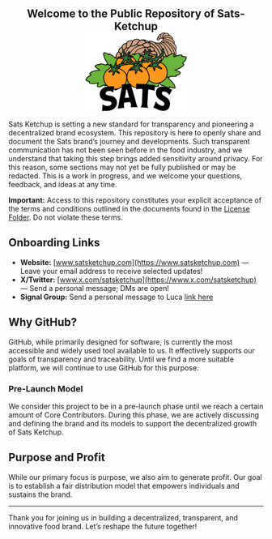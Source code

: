 <p align="center">
  <strong style="font-size:1.5em;">Welcome to the Public Repository of Sats-Ketchup</strong><br>
  <img src="_Files/Designs/Logo/Logo_Sats_FullColor_LucaRaimondi.png" alt="Sats Ketchup Logo" width="200"/>
</p>

Sats Ketchup is setting a new standard for transparency and pioneering a decentralized brand ecosystem.
This repository is here to openly share and document the Sats brand’s journey and developments. Such transparent communication has not been seen before in the food industry, and we understand that taking this step brings added sensitivity around privacy. For this reason, some sections may not yet be fully published or may be redacted. This is a work in progress, and we welcome your questions, feedback, and ideas at any time.

**Important:** Access to this repository constitutes your explicit acceptance of the terms and conditions outlined in the documents found in the [License Folder](https://github.com/bahuwrihi/Sats-Ketchup/tree/807ae7e54d1e9b974d9f4c50970269568f528bfd/License%20%26%20Guideline/Current). Do not violate these terms.

## Onboarding Links

- **Website:** [www.satsketchup.com](https://www.satsketchup.com) — Leave your email address to receive selected updates!
- **X/Twitter:** [www.x.com/satsketchup](https://www.x.com/satsketchup) — Send a personal message; DMs are open!
- **Signal Group:** Send a personal message to Luca [link here](https://signal.me/#eu/XoLhmOC7eLBRC84JAdbm_o5N7KENB8-GuS4JIeCVZFIYulncwX1Mz46T4Erih0w-)


## Why GitHub?

GitHub, while primarily designed for software, is currently the most accessible and widely used tool available to us. It effectively supports our goals of transparency and traceability. Until we find a more suitable platform, we will continue to use GitHub for this purpose.

### Pre-Launch Model

We consider this project to be in a pre-launch phase until we reach a certain amount of Core Contributors. During this phase, we are actively discussing and defining the brand and its models to support the decentralized growth of Sats Ketchup.

## Purpose and Profit

While our primary focus is purpose, we also aim to generate profit. Our goal is to establish a fair distribution model that empowers individuals and sustains the brand.

---

Thank you for joining us in building a decentralized, transparent, and innovative food brand. Let’s reshape the future together!

